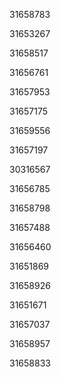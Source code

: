 31658783

31653267

31658517

31656761

31657953

31657175

31659556

31657197

30316567

31656785

31658798

31657488

31656460

31651869

31658926

31651671

31657037

31658957

31658833

